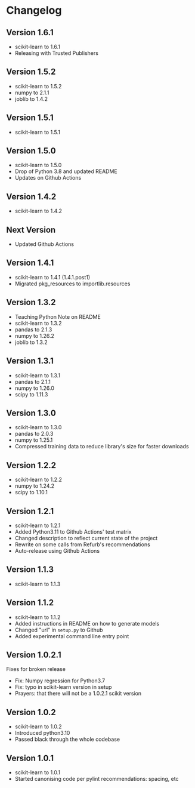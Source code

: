 # Changelog

## Version 1.6.1

- scikit-learn to 1.6.1
- Releasing with Trusted Publishers

## Version 1.5.2

- scikit-learn to 1.5.2
- numpy to 2.1.1
- joblib to 1.4.2

## Version 1.5.1

- scikit-learn to 1.5.1

## Version 1.5.0

- scikit-learn to 1.5.0
- Drop of Python 3.8 and updated README
- Updates on Github Actions

## Version 1.4.2

- scikit-learn to 1.4.2

## Next Version

- Updated Github Actions

## Version 1.4.1

- scikit-learn to 1.4.1 (1.4.1.post1)
- Migrated pkg_resources to importlib.resources

## Version 1.3.2

- Teaching Python Note on README
- scikit-learn to 1.3.2
- pandas to 2.1.3
- numpy to 1.26.2
- joblib to 1.3.2

## Version 1.3.1

- scikit-learn to 1.3.1
- pandas to 2.1.1
- numpy to 1.26.0
- scipy to 1.11.3

## Version 1.3.0

- scikit-learn to 1.3.0
- pandas to 2.0.3
- numpy to 1.25.1
- Compressed training data to reduce library's size for faster downloads

## Version 1.2.2

- scikit-learn to 1.2.2
- numpy to 1.24.2
- scipy to 1.10.1

## Version 1.2.1

- scikit-learn to 1.2.1
- Added Python3.11 to Github Actions' test matrix
- Changed description to reflect current state of the project
- Rewrite on some calls from Refurb's recommendations
- Auto-release using Github Actions

## Version 1.1.3

- scikit-learn to 1.1.3

## Version 1.1.2

- scikit-learn to 1.1.2
- Added instructions in README on how to generate models
- Changed "url" in `setup.py` to Github
- Added experimental command line entry point

## Version 1.0.2.1

Fixes for broken release

- Fix: Numpy regression for Python3.7
- Fix: typo in scikit-learn version in setup
- Prayers: that there will not be a 1.0.2.1 scikit version

## Version 1.0.2

- scikit-learn to 1.0.2
- Introduced python3.10
- Passed black through the whole codebase

## Version 1.0.1

- scikit-learn to 1.0.1
- Started canonising code per pylint recommendations: spacing, etc
